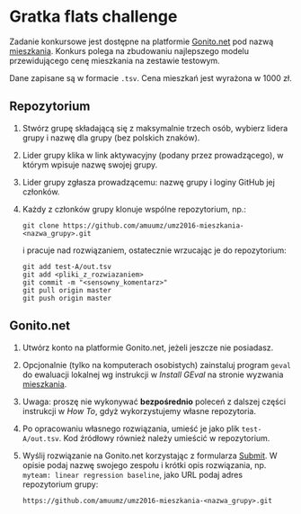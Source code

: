 Gratka flats challenge
======================

Zadanie konkursowe jest dostępne na platformie [Gonito.net](http://gonito.net)
pod nazwą [mieszkania](http://gonito.net/challenge/mieszkania). Konkurs polega
na zbudowaniu najlepszego modelu przewidującego cenę mieszkania na zestawie
testowym.

Dane zapisane są w formacie `.tsv`. Cena mieszkań jest wyrażona w 1000 zł.

Repozytorium
------------

1. Stwórz grupę składającą się z maksymalnie trzech osób, wybierz lidera grupy
   i nazwę dla grupy (bez polskich znaków).
1. Lider grupy klika w link aktywacyjny (podany przez prowadzącego), w którym
   wpisuje nazwę swojej grupy.
1. Lider grupy zgłasza prowadzącemu: nazwę grupy i loginy GitHub jej członków.
1. Każdy z członków grupy klonuje wspólne repozytorium, np.:

   ```
   git clone https://github.com/amuumz/umz2016-mieszkania-<nazwa_grupy>.git
   ```

   i pracuje nad rozwiązaniem, ostatecznie wrzucając je do repozytorium:

   ```
   git add test-A/out.tsv
   git add <pliki_z_rozwiazaniem>
   git commit -m "<sensowny_komentarz>"
   git pull origin master
   git push origin master
   ```

Gonito.net
----------

1. Utwórz konto na platformie Gonito.net, jeżeli jeszcze nie posiadasz.
1. Opcjonalnie (tylko na komputerach osobistych) zainstaluj program `geval` do
   ewaluacji lokalnej wg instrukcji w _Install GEval_ na stronie wyzwania
   [mieszkania](http://gonito.net/challenge/mieszkania).
1. Uwaga: proszę nie wykonywać **bezpośrednio** poleceń z dalszej części
   instrukcji w _How To_, gdyż wykorzystujemy własne repozytoria.
1. Po opracowaniu własnego rozwiązania, umieść je jako plik `test-A/out.tsv`.
   Kod źródłowy również należy umieścić w repozytorium.

1. Wyślij rozwiązanie na Gonito.net korzystając z formularza
   [Submit](http://gonito.net/challenge-submission/mieszkania). W opisie podaj
   nazwę swojego zespołu i krótki opis rozwiązania, np. `myteam: linear
   regression baseline`, jako URL podaj adres repozytorium grupy:

   ```
   https://github.com/amuumz/umz2016-mieszkania-<nazwa_grupy>.git
   ```
